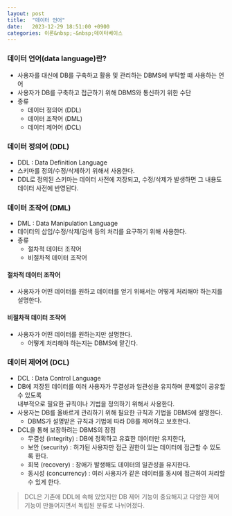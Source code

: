 ```yaml
---
layout: post
title:  "데이터 언어"
date:   2023-12-29 18:51:00 +0900
categories: 이론&nbsp;-&nbsp;데이터베이스
---
```


### 데이터 언어(data language)란?

- 사용자를 대신에 DB를 구축하고 활용 및 관리하는 DBMS에 부탁할 떄 사용하는 언어
- 사용자가 DB를 구축하고 접근하기 위해 DBMS와 통신하기 위한 수단
- 종류
    - 데이터 정의어 (DDL)
    - 데이터 조작어 (DML)
    - 데이터 제어어 (DCL)

### 데이터 정의어 (DDL)

- DDL : Data Definition Language
- 스키마를 정의/수정/삭제하기 위해서 사용한다.
- DDL로 정의된 스키마는 데이터 사전에 저장되고, 수정/삭제가 발생하면 그 내용도 데이터 사전에 반영된다.

### 데이터 조작어 (DML)

- DML : Data Manipulation Language
- 데이터의 삽입/수정/삭제/검색 등의 처리를 요구하기 위해 사용한다.
- 종류
    - 절차적 데이터 조작어
    - 비절차적 데이터 조작어

#### 절차적 데이터 조작어

- 사용자가 어떤 데이터를 원하고 데이터를 얻기 위해서는 어떻게 처리해야 하는지를 설명한다.

#### 비절차적 데이터 조작어

- 사용자가 어떤 데이터를 원하는지만 설명한다.
    - 어떻게 처리해야 하는지는 DBMS에 맡긴다.

### 데이터 제어어 (DCL)

- DCL : Data Control Language
- DB에 저장된 데이터를 여러 사용자가 무결성과 일관성을 유지하며 문제없이 공유할 수 있도록  
내부적으로 필요한 규칙이나 기법을 정의하기 위해서 사용한다.
- 사용자는 DB를 올바르게 관리하기 위해 필요한 규칙과 기법을 DBMS에 설명한다.
    - DBMS가 설명받은 규칙과 기법에 따라 DB를 제어하고 보호한다.
- DCL을 통해 보장하려는 DBMS의 장점
    - 무결성 (integrity) : DB에 정확하고 유효한 데이터만 유지한다,
    - 보안 (security) : 허가된 사용자만 접근 권한이 있는 데이터에 접근할 수 있도록 한다.
    - 회복 (recovery) : 장애가 발생해도 데이터의 일관성을 유지한다.
    - 동시성 (concurrency) : 여러 사용자가 같은 데이터를 동시에 접근하여 처리할 수 있게 한다.

>DCL은 기존에 DDL에 속해 있었지만 DB 제어 기능이 중요해지고 다양한 제어 기능이 만들어지면서 독립된 분류로 나뉘어졌다.